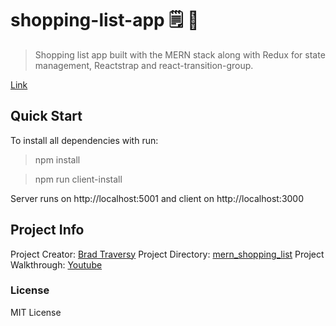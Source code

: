 # shopping-list-app 🗒 🥑

> Shopping list app built with the MERN stack along with Redux for state management, Reactstrap and react-transition-group.

[Link](https://glacial-brushlands-17423.herokuapp.com/)

## Quick Start
To install all dependencies with run:
> npm install

> npm run client-install

Server runs on http://localhost:5001 and client on http://localhost:3000

## Project Info

Project Creator: [Brad Traversy](http://www.traversymedia.com)
Project Directory: [mern_shopping_list](https://github.com/bradtraversy/mern_shopping_list)
Project Walkthrough: [Youtube](https://www.youtube.com/playlist?list=PLillGF-RfqbbiTGgA77tGO426V3hRF9iE)

### License

MIT License

